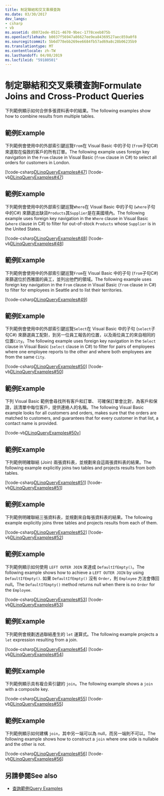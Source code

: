 ```yaml
---
title: 制定聯結和交叉乘積查詢
ms.date: 03/30/2017
dev_langs:
- csharp
- vb
ms.assetid: d8072ede-0521-4670-9bec-1778ceeb875b
ms.openlocfilehash: b0037f56947a86627ee9ea84369527aec859a0f8
ms.sourcegitcommit: 5b6d778ebb269ee6684fb57ad69a8c28b06235b9
ms.translationtype: MT
ms.contentlocale: zh-TW
ms.lasthandoff: 04/08/2019
ms.locfileid: "59180501"
---
```

# <a name="formulate-joins-and-cross-product-queries"></a><span data-ttu-id="9793a-102">制定聯結和交叉乘積查詢</span><span class="sxs-lookup"><span data-stu-id="9793a-102">Formulate Joins and Cross-Product Queries</span></span>
<span data-ttu-id="9793a-103">下列範例顯示如何合併多張資料表中的結果。</span><span class="sxs-lookup"><span data-stu-id="9793a-103">The following examples show how to combine results from multiple tables.</span></span>  
  
## <a name="example"></a><span data-ttu-id="9793a-104">範例</span><span class="sxs-lookup"><span data-stu-id="9793a-104">Example</span></span>  
 <span data-ttu-id="9793a-105">下列範例會使用中的外部索引鍵巡覽`From`在 Visual Basic 中的子句 (`from`子句C#) 來選取在倫敦的客戶的所有訂單。</span><span class="sxs-lookup"><span data-stu-id="9793a-105">The following example uses foreign key navigation in the `From` clause in Visual Basic (`from` clause in C#) to select all orders for customers in London.</span></span>  
  
 [!code-csharp[DLinqQueryExamples#47](../../../../../../samples/snippets/csharp/VS_Snippets_Data/DLinqQueryExamples/cs/Program.cs#47)]
 [!code-vb[DLinqQueryExamples#47](../../../../../../samples/snippets/visualbasic/VS_Snippets_Data/DLinqQueryExamples/vb/Module1.vb#47)]  
  
## <a name="example"></a><span data-ttu-id="9793a-106">範例</span><span class="sxs-lookup"><span data-stu-id="9793a-106">Example</span></span>  
 <span data-ttu-id="9793a-107">下列範例會使用中的外部索引鍵巡覽`Where`在 Visual Basic 中的子句 (`where`子句中的C#) 來篩選出缺貨`Products`其`Supplier`是在美國境內。</span><span class="sxs-lookup"><span data-stu-id="9793a-107">The following example uses foreign key navigation in the `Where` clause in Visual Basic (`where` clause in C#) to filter for out-of-stock `Products` whose `Supplier` is in the United States.</span></span>  
  
 [!code-csharp[DLinqQueryExamples#48](../../../../../../samples/snippets/csharp/VS_Snippets_Data/DLinqQueryExamples/cs/Program.cs#48)]
 [!code-vb[DLinqQueryExamples#48](../../../../../../samples/snippets/visualbasic/VS_Snippets_Data/DLinqQueryExamples/vb/Module1.vb#48)]  
  
## <a name="example"></a><span data-ttu-id="9793a-108">範例</span><span class="sxs-lookup"><span data-stu-id="9793a-108">Example</span></span>  
 <span data-ttu-id="9793a-109">下列範例會使用中的外部索引鍵巡覽`From`在 Visual Basic 中的子句 (`from`子句C#) 來篩選位於西雅圖的員工，並列出他們的領域。</span><span class="sxs-lookup"><span data-stu-id="9793a-109">The following example uses foreign key navigation in the `From` clause in Visual Basic (`from` clause in C#) to filter for employees in Seattle and to list their territories.</span></span>  
  
 [!code-csharp[DLinqQueryExamples#49](../../../../../../samples/snippets/csharp/VS_Snippets_Data/DLinqQueryExamples/cs/Program.cs#49)]  
  
## <a name="example"></a><span data-ttu-id="9793a-110">範例</span><span class="sxs-lookup"><span data-stu-id="9793a-110">Example</span></span>  
 <span data-ttu-id="9793a-111">下列範例會使用中的外部索引鍵巡覽`Select`在 Visual Basic 中的子句 (`select`子句C#) 來篩選員工配對，到另一位員工報告的位置，以及兩位員工的來自相同的位置`City`。</span><span class="sxs-lookup"><span data-stu-id="9793a-111">The following example uses foreign key navigation in the `Select` clause in Visual Basic (`select` clause in C#) to filter for pairs of employees where one employee reports to the other and where both employees are from the same `City`.</span></span>  
  
 [!code-csharp[DLinqQueryExamples#50](../../../../../../samples/snippets/csharp/VS_Snippets_Data/DLinqQueryExamples/cs/Program.cs#50)]
 [!code-vb[DLinqQueryExamples#50](../../../../../../samples/snippets/visualbasic/VS_Snippets_Data/DLinqQueryExamples/vb/Module1.vb#50)]  
  
## <a name="example"></a><span data-ttu-id="9793a-112">範例</span><span class="sxs-lookup"><span data-stu-id="9793a-112">Example</span></span>  
 <span data-ttu-id="9793a-113">下列 Visual Basic 範例會尋找所有客戶和訂單、 可確保訂單會比對，為客戶和保證，該清單中每位客戶，提供連絡人的名稱。</span><span class="sxs-lookup"><span data-stu-id="9793a-113">The following Visual Basic example looks for all customers and orders, makes sure that the orders are matched to customers, and guarantees that for every customer in that list, a contact name is provided.</span></span>  
  
 [!code-vb[DLinqQueryExamples#50v](../../../../../../samples/snippets/visualbasic/VS_Snippets_Data/DLinqQueryExamples/vb/Module1.vb#50v)]  
  
## <a name="example"></a><span data-ttu-id="9793a-114">範例</span><span class="sxs-lookup"><span data-stu-id="9793a-114">Example</span></span>  
 <span data-ttu-id="9793a-115">下列範例明確聯結 (Join) 兩張資料表，並規劃來自這兩張資料表的結果。</span><span class="sxs-lookup"><span data-stu-id="9793a-115">The following example explicitly joins two tables and projects results from both tables.</span></span>  
  
 [!code-csharp[DLinqQueryExamples#51](../../../../../../samples/snippets/csharp/VS_Snippets_Data/DLinqQueryExamples/cs/Program.cs#51)]
 [!code-vb[DLinqQueryExamples#51](../../../../../../samples/snippets/visualbasic/VS_Snippets_Data/DLinqQueryExamples/vb/Module1.vb#51)]  
  
## <a name="example"></a><span data-ttu-id="9793a-116">範例</span><span class="sxs-lookup"><span data-stu-id="9793a-116">Example</span></span>  
 <span data-ttu-id="9793a-117">下列範例明確聯結三張資料表，並規劃來自每張資料表的結果。</span><span class="sxs-lookup"><span data-stu-id="9793a-117">The following example explicitly joins three tables and projects results from each of them.</span></span>  
  
 [!code-csharp[DLinqQueryExamples#52](../../../../../../samples/snippets/csharp/VS_Snippets_Data/DLinqQueryExamples/cs/Program.cs#52)]
 [!code-vb[DLinqQueryExamples#52](../../../../../../samples/snippets/visualbasic/VS_Snippets_Data/DLinqQueryExamples/vb/Module1.vb#52)]  
  
## <a name="example"></a><span data-ttu-id="9793a-118">範例</span><span class="sxs-lookup"><span data-stu-id="9793a-118">Example</span></span>  
 <span data-ttu-id="9793a-119">下列範例顯示如何使用 `LEFT OUTER JOIN` 來達成 `DefaultIfEmpty()`。</span><span class="sxs-lookup"><span data-stu-id="9793a-119">The following example shows how to achieve a `LEFT OUTER JOIN` by using `DefaultIfEmpty()`.</span></span> <span data-ttu-id="9793a-120">如果 `DefaultIfEmpty()` 沒有 `Order`，則 `Employee` 方法會傳回 null。</span><span class="sxs-lookup"><span data-stu-id="9793a-120">The `DefaultIfEmpty()` method returns null when there is no `Order` for the `Employee`.</span></span>  
  
 [!code-csharp[DLinqQueryExamples#53](../../../../../../samples/snippets/csharp/VS_Snippets_Data/DLinqQueryExamples/cs/Program.cs#53)]
 [!code-vb[DLinqQueryExamples#53](../../../../../../samples/snippets/visualbasic/VS_Snippets_Data/DLinqQueryExamples/vb/Module1.vb#53)]  
  
## <a name="example"></a><span data-ttu-id="9793a-121">範例</span><span class="sxs-lookup"><span data-stu-id="9793a-121">Example</span></span>  
 <span data-ttu-id="9793a-122">下列範例會規劃透過聯結產生的 `let` 運算式。</span><span class="sxs-lookup"><span data-stu-id="9793a-122">The following example projects a `let` expression resulting from a join.</span></span>  
  
 [!code-csharp[DLinqQueryExamples#54](../../../../../../samples/snippets/csharp/VS_Snippets_Data/DLinqQueryExamples/cs/Program.cs#54)]
 [!code-vb[DLinqQueryExamples#54](../../../../../../samples/snippets/visualbasic/VS_Snippets_Data/DLinqQueryExamples/vb/Module1.vb#54)]  
  
## <a name="example"></a><span data-ttu-id="9793a-123">範例</span><span class="sxs-lookup"><span data-stu-id="9793a-123">Example</span></span>  
 <span data-ttu-id="9793a-124">下列範例顯示具有複合索引鍵的 `join`。</span><span class="sxs-lookup"><span data-stu-id="9793a-124">The following example shows a `join` with a composite key.</span></span>  
  
 [!code-csharp[DLinqQueryExamples#55](../../../../../../samples/snippets/csharp/VS_Snippets_Data/DLinqQueryExamples/cs/Program.cs#55)]
 [!code-vb[DLinqQueryExamples#55](../../../../../../samples/snippets/visualbasic/VS_Snippets_Data/DLinqQueryExamples/vb/Module1.vb#55)]  
  
## <a name="example"></a><span data-ttu-id="9793a-125">範例</span><span class="sxs-lookup"><span data-stu-id="9793a-125">Example</span></span>  
 <span data-ttu-id="9793a-126">下列範例顯示如何建構 `join`，其中另一端可以為 null，而另一端則不可以。</span><span class="sxs-lookup"><span data-stu-id="9793a-126">The following example shows how to construct a `join` where one side is nullable and the other is not.</span></span>  
  
 [!code-csharp[DLinqQueryExamples#56](../../../../../../samples/snippets/csharp/VS_Snippets_Data/DLinqQueryExamples/cs/Program.cs#56)]
 [!code-vb[DLinqQueryExamples#56](../../../../../../samples/snippets/visualbasic/VS_Snippets_Data/DLinqQueryExamples/vb/Module1.vb#56)]  
  
## <a name="see-also"></a><span data-ttu-id="9793a-127">另請參閱</span><span class="sxs-lookup"><span data-stu-id="9793a-127">See also</span></span>

- [<span data-ttu-id="9793a-128">查詢範例</span><span class="sxs-lookup"><span data-stu-id="9793a-128">Query Examples</span></span>](../../../../../../docs/framework/data/adonet/sql/linq/query-examples.md)
